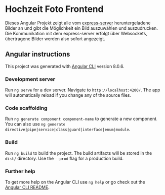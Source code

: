 # Hochzeit Foto Frontend
Dieses Angular Projekt zeigt alle vom [express-server](../foto-server) heruntergeladene Bilder an und gibt die Möglichkeit ein Bild auszuwählen und auszudrucken. Die Kommunikation mit dem express-server erfolgt über Websockets, übertragene Bilder werden also sofort angezeigt.

## Angular instructions
This project was generated with [Angular CLI](https://github.com/angular/angular-cli) version 8.0.6.

### Development server

Run `ng serve` for a dev server. Navigate to `http://localhost:4200/`. The app will automatically reload if you change any of the source files.

### Code scaffolding

Run `ng generate component component-name` to generate a new component. You can also use `ng generate directive|pipe|service|class|guard|interface|enum|module`.

### Build

Run `ng build` to build the project. The build artifacts will be stored in the `dist/` directory. Use the `--prod` flag for a production build.

### Further help

To get more help on the Angular CLI use `ng help` or go check out the [Angular CLI README](https://github.com/angular/angular-cli/blob/master/README.md).
